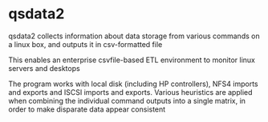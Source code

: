 # qsdata2
qsdata2 collects information about data storage from various commands on a linux box, and outputs it in csv-formatted file

This enables an enterprise csvfile-based ETL environment to monitor linux servers and desktops

The program works with local disk (including HP controllers), NFS4 imports and exports and ISCSI imports and exports.
Various heuristics are applied when combining the individual command outputs into a single matrix, in order to make disparate data appear consistent